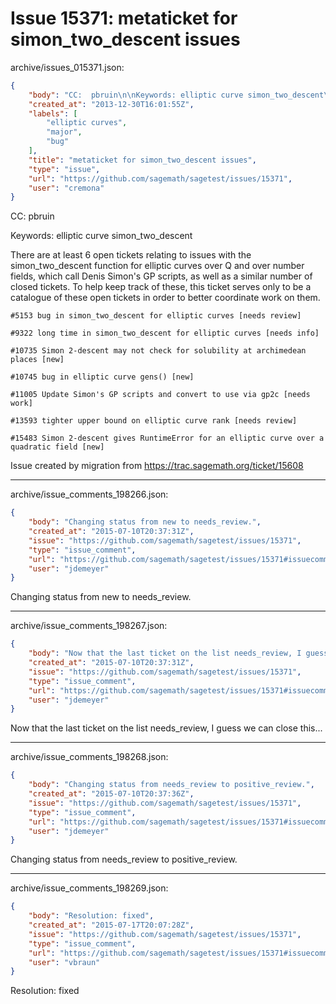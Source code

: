 # Issue 15371: metaticket for simon_two_descent issues

archive/issues_015371.json:
```json
{
    "body": "CC:  pbruin\n\nKeywords: elliptic curve simon_two_descent\n\nThere are at least 6 open tickets relating to issues with the simon_two_descent function for elliptic curves over Q and over number fields, which call Denis Simon's GP scripts, as well as a similar number of closed tickets.  To help keep track of these, this ticket serves only to be a catalogue of these open tickets in order to better coordinate work on them.\n\n    #5153 bug in simon_two_descent for elliptic curves [needs review]\n\n    #9322 long time in simon_two_descent for elliptic curves [needs info]\n\n    #10735 Simon 2-descent may not check for solubility at archimedean places [new]\n\n    #10745 bug in elliptic curve gens() [new]\n\n    #11005 Update Simon's GP scripts and convert to use via gp2c [needs work]\n\n    #13593 tighter upper bound on elliptic curve rank [needs review]\n\n    #15483 Simon 2-descent gives RuntimeError for an elliptic curve over a quadratic field [new]\n\nIssue created by migration from https://trac.sagemath.org/ticket/15608\n\n",
    "created_at": "2013-12-30T16:01:55Z",
    "labels": [
        "elliptic curves",
        "major",
        "bug"
    ],
    "title": "metaticket for simon_two_descent issues",
    "type": "issue",
    "url": "https://github.com/sagemath/sagetest/issues/15371",
    "user": "cremona"
}
```
CC:  pbruin

Keywords: elliptic curve simon_two_descent

There are at least 6 open tickets relating to issues with the simon_two_descent function for elliptic curves over Q and over number fields, which call Denis Simon's GP scripts, as well as a similar number of closed tickets.  To help keep track of these, this ticket serves only to be a catalogue of these open tickets in order to better coordinate work on them.

    #5153 bug in simon_two_descent for elliptic curves [needs review]

    #9322 long time in simon_two_descent for elliptic curves [needs info]

    #10735 Simon 2-descent may not check for solubility at archimedean places [new]

    #10745 bug in elliptic curve gens() [new]

    #11005 Update Simon's GP scripts and convert to use via gp2c [needs work]

    #13593 tighter upper bound on elliptic curve rank [needs review]

    #15483 Simon 2-descent gives RuntimeError for an elliptic curve over a quadratic field [new]

Issue created by migration from https://trac.sagemath.org/ticket/15608





---

archive/issue_comments_198266.json:
```json
{
    "body": "Changing status from new to needs_review.",
    "created_at": "2015-07-10T20:37:31Z",
    "issue": "https://github.com/sagemath/sagetest/issues/15371",
    "type": "issue_comment",
    "url": "https://github.com/sagemath/sagetest/issues/15371#issuecomment-198266",
    "user": "jdemeyer"
}
```

Changing status from new to needs_review.



---

archive/issue_comments_198267.json:
```json
{
    "body": "Now that the last ticket on the list needs_review, I guess we can close this...",
    "created_at": "2015-07-10T20:37:31Z",
    "issue": "https://github.com/sagemath/sagetest/issues/15371",
    "type": "issue_comment",
    "url": "https://github.com/sagemath/sagetest/issues/15371#issuecomment-198267",
    "user": "jdemeyer"
}
```

Now that the last ticket on the list needs_review, I guess we can close this...



---

archive/issue_comments_198268.json:
```json
{
    "body": "Changing status from needs_review to positive_review.",
    "created_at": "2015-07-10T20:37:36Z",
    "issue": "https://github.com/sagemath/sagetest/issues/15371",
    "type": "issue_comment",
    "url": "https://github.com/sagemath/sagetest/issues/15371#issuecomment-198268",
    "user": "jdemeyer"
}
```

Changing status from needs_review to positive_review.



---

archive/issue_comments_198269.json:
```json
{
    "body": "Resolution: fixed",
    "created_at": "2015-07-17T20:07:28Z",
    "issue": "https://github.com/sagemath/sagetest/issues/15371",
    "type": "issue_comment",
    "url": "https://github.com/sagemath/sagetest/issues/15371#issuecomment-198269",
    "user": "vbraun"
}
```

Resolution: fixed
